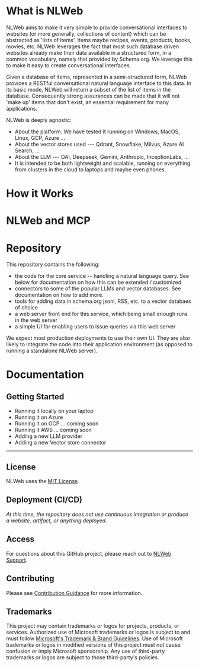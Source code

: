 # What is NLWeb

NLWeb aims to make it very simple to provide conversational interfaces to
websites (or more generally, collections of content) which can be abstracted
as 'lists of items'. Items maybe recipes, events, products, books, movies, etc.
NLWeb leverages the fact that most such database driven websites already make their data
available in a structured form, in a common vocabulary, namely that provided
by Schema.org. We leverage this to make it easy to create conversational interfaces.

Given a database of items, represented in a semi-structured form, NLWeb 
provides a RESTful conversational natural language interface to this data.
In its basic mode, NLWeb will return a subset of the list of items in the
database. Consequently strong assurances can be made that it will not 'make up'
items that don't exist, an essential requirement for many applications.

NLWeb is deeply agnostic:
- About the platform. We have tested it running on Windows, MacOS, Linux, GCP, Azure ...
- About the vector stores used --- Qdrant, Snowflake, Milvus, Azure AI Search, ...
- About the LLM --- OAI, Deepseek, Gemini, Anthropic, InceptionLabs, ...
- It is intended to be both lightweight and scalable, running on everything from clusters 
  in the cloud to laptops and maybe even phones.

# How it Works

# NLWeb and MCP

# Repository
This repository contains the following:

- the code for the core service -- handling a natural language query. See below for documentation
  on how this can be extended / customized
- connectors to some of the popular LLMs and vector databases. See documentation on how to add more.
- tools for adding data in schema.org jsonl, RSS, etc. to a vector databaes of choice
- a web server front end for this service, which being small enough runs in the web server
- a simple UI for enabling users to issue queries via this web server

We expect most production deployments to use their own UI. They are also likely to integrate
the code into their application environment (as opposed to running a standalone NLWeb server).


# Documentation

## Getting Started
- Running it locally on your laptop
- Running it on Azure
- Running it on GCP ... coming soon
- Running it AWS ... coming soon
- Adding a new LLM provider
- Adding a new Vector store connector


-----------------------------------------------------------------

## License 

NLWeb uses the [MIT License](LICENSE).


## Deployment (CI/CD)

_At this time, the repository does not use continuous integration or produce a website, artifact, or anything deployed._

## Access

For questions about this GitHub project, please reach out to [NLWeb Support](mailto:NLWebSup@microsoft.com).

## Contributing

Please see [Contribution Guidance](CONTRIBUTING.md) for more information.

## Trademarks

This project may contain trademarks or logos for projects, products, or services. Authorized use of Microsoft 
trademarks or logos is subject to and must follow 
[Microsoft's Trademark & Brand Guidelines](https://www.microsoft.com/en-us/legal/intellectualproperty/trademarks/usage/general).
Use of Microsoft trademarks or logos in modified versions of this project must not cause confusion or imply Microsoft sponsorship.
Any use of third-party trademarks or logos are subject to those third-party's policies.
